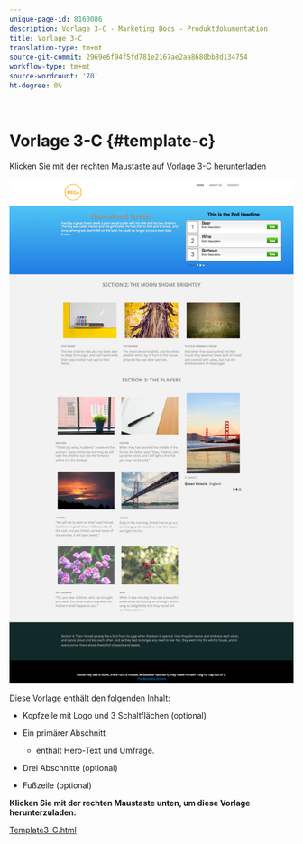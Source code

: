 ```yaml
---
unique-page-id: 8160086
description: Vorlage 3-C - Marketing Docs - Produktdokumentation
title: Vorlage 3-C
translation-type: tm+mt
source-git-commit: 2969e6f94f5fd781e2167ae2aa8680bb8d134754
workflow-type: tm+mt
source-wordcount: '70'
ht-degree: 0%

---
```



# Vorlage 3-C {#template-c}

Klicken Sie mit der rechten Maustaste auf [Vorlage 3-C herunterladen](http://docs.marketo.com/download/attachments/8160086/template3-c.html?version=1&amp;modificationdate=1434390549000&amp;api=v2)

![](assets/image2015-6-15-11-3a20-3a37.png)

Diese Vorlage enthält den folgenden Inhalt:

* Kopfzeile mit Logo und 3 Schaltflächen (optional)
* Ein primärer Abschnitt

   * enthält Hero-Text und Umfrage.

* Drei Abschnitte (optional)
* Fußzeile (optional)

**Klicken Sie mit der rechten Maustaste unten, um diese Vorlage herunterzuladen:**

[Template3-C.html](http://docs.marketo.com/download/attachments/8160086/template3-c.html?version=1&amp;modificationdate=1434390549000&amp;api=v2)
